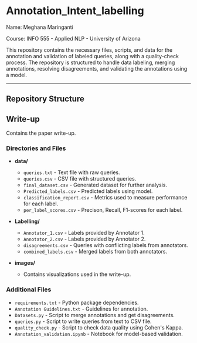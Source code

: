# Annotation_Intent_labelling

Name: Meghana Maringanti

Course: INFO 555 - Applied NLP - University of Arizona

This repository contains the necessary files, scripts, and data for the annotation and validation of labeled queries, along with a quality-check process. The repository is structured to handle data labeling, merging annotations, resolving disagreements, and validating the annotations using a model. 

---

## Repository Structure

## Write-up
Contains the paper write-up.

### Directories and Files
- **data/**  
  - `queries.txt` - Text file with raw queries.  
  - `queries.csv` - CSV file with structured queries.  
  - `final_dataset.csv` - Generated dataset for further analysis.
  - `Predicted_labels.csv` - Predicted labels  using model.
  - `classification_report.csv` - Metrics used to measure performance for each label.
  - `per_label_scores.csv` - Precison, Recall, F1-scores for each label.

- **Labelling/**  
  - `Annotator_1.csv` - Labels provided by Annotator 1.  
  - `Annotator_2.csv` - Labels provided by Annotator 2.  
  - `disagreements.csv` - Queries with conflicting labels from annotators.  
  - `combined_labels.csv` - Merged labels from both annotators.  

- **images/**  
  - Contains visualizations used in the write-up.  

### Additional Files
- `requirements.txt` - Python package dependencies.  
- `Annotation Guidelines.txt` - Guidelines for annotation.  
- `Datasets.py` - Script to merge annotations and get disagreements.  
- `queries.py` - Script to write queries from text to CSV file.  
- `quality_check.py` - Script to check data quality using Cohen's Kappa.  
- `Annotation_validation.ipynb` - Notebook for model-based validation.


